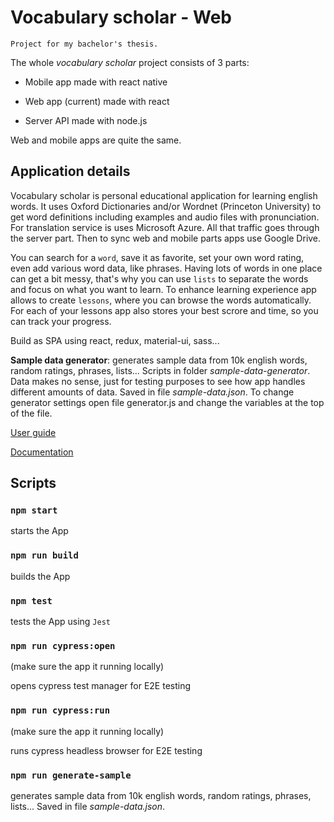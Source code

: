 # Vocabulary scholar - Web

`Project for my bachelor's thesis.`

The whole *vocabulary scholar* project consists of 3 parts:

- Mobile app made with react native

- Web app (current) made with react

- Server API made with node.js

Web and mobile apps are quite the same.

## Application details

Vocabulary scholar is personal educational application for learning english words. It uses Oxford Dictionaries and/or Wordnet (Princeton University) to get word definitions including examples and audio files with pronunciation. For translation service is uses Microsoft Azure. All that traffic goes through the server part. Then to sync web and mobile parts apps use Google Drive.

You can search for a `word`, save it as favorite, set your own word rating, even add various word data, like phrases. Having lots of words in one place can get a bit messy, that's why you can use `lists` to separate the words and focus on what you want to learn. To enhance learning experience app allows to create `lessons`, where you can browse the words automatically. For each of your lessons app also stores your best scrore and time, so you can track your progress.

Build as SPA using react, redux, material-ui, sass...

**Sample data generator**: generates sample data from 10k english words, random ratings, phrases, lists... Scripts in folder *sample-data-generator*. Data makes no sense, just for testing purposes to see how app handles different amounts of data. Saved in file *sample-data.json*. To change generator settings open file generator.js and change the variables at the top of the file.

[User guide](http://vocabulary-scholar-user-guide.alestrunda.cz)

[Documentation](http://vocabulary-scholar-docs.alestrunda.cz/)

## Scripts

### `npm start`

starts the App

### `npm run build`

builds the App

### `npm test`

tests the App using `Jest`

### `npm run cypress:open`

(make sure the app it running locally)

opens cypress test manager for E2E testing

### `npm run cypress:run`

(make sure the app it running locally)

runs cypress headless browser for E2E testing

### `npm run generate-sample`

generates sample data from 10k english words, random ratings, phrases, lists... Saved in file *sample-data.json*.
